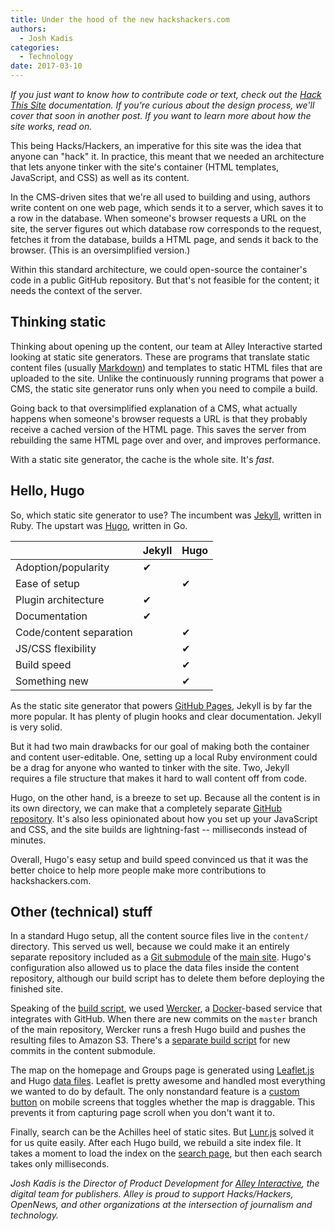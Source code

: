```yaml
---
title: Under the hood of the new hackshackers.com
authors:
  - Josh Kadis
categories:
  - Technology
date: 2017-03-10
---
```


_If you just want to know how to contribute code or text, check out the [Hack This Site][1] documentation. If you're curious about the design process, we'll cover that soon in another post. If you want to learn more about how the site works, read on._

This being Hacks/Hackers, an imperative for this site was the idea that anyone can "hack" it. In practice, this meant that we needed an architecture that lets anyone tinker with the site's container (HTML templates, JavaScript, and CSS) as well as its content.

In the CMS-driven sites that we're all used to building and using, authors write content on one web page, which sends it to a server, which saves it to a row in the database. When someone's browser requests a URL on the site, the server figures out which database row corresponds to the request, fetches it from the database, builds a HTML page, and sends it back to the browser. (This is an oversimplified version.)

Within this standard architecture, we could open-source the container's code in a public GitHub repository. But that's not feasible for the content; it needs the context of the server.

## Thinking static

Thinking about opening up the content, our team at Alley Interactive started looking at static site generators. These are programs that translate static content files (usually [Markdown][2]) and templates to static HTML files that are uploaded to the site. Unlike the continuously running programs that power a CMS, the static site generator runs only when you need to compile a build.

Going back to that oversimplified explanation of a CMS, what actually happens when someone's browser requests a URL is that they probably receive a cached version of the HTML page. This saves the server from rebuilding the same HTML page over and over, and improves performance.

With a static site generator, the cache is the whole site. It's _fast_.

## Hello, Hugo

So, which static site generator to use? The incumbent was [Jekyll][3], written in Ruby. The upstart was [Hugo][4], written in Go.

|                         | Jekyll | Hugo |
|-------------------------|--------|------|
| Adoption/popularity     | ✔︎      |      |
| Ease of setup           |        | ✔︎    |
| Plugin architecture     | ✔︎      |      |
| Documentation           | ✔︎      |      |
| Code/content separation |        | ✔︎    |
| JS/CSS flexibility      |        | ✔︎    |
| Build speed             |        | ✔︎    |
| Something new           |        | ✔︎    |

As the static site generator that powers [GitHub Pages][5], Jekyll is by far the more popular. It has plenty of plugin hooks and clear documentation. Jekyll is very solid.

But it had two main drawbacks for our goal of making both the container and content user-editable. One, setting up a local Ruby environment could be a drag for anyone who wanted to tinker with the site. Two, Jekyll requires a file structure that makes it hard to wall content off from code.

Hugo, on the other hand, is a breeze to set up. Because all the content is in its own directory, we can make that a completely separate [GitHub repository][6]. It's also less opinionated about how you set up your JavaScript and CSS, and the site builds are lightning-fast -- milliseconds instead of minutes.

Overall, Hugo's easy setup and build speed convinced us that it was the better choice to help more people make more contributions to hackshackers.com.

## Other (technical) stuff

In a standard Hugo setup, all the content source files live in the `content/` directory. This served us well, because we could make it an entirely separate repository included as a [Git submodule][7] of the [main site][8]. Hugo's configuration also allowed us to place the data files inside the content repository, although our build script has to delete them before deploying the finished site.

Speaking of the [build script][9], we used [Wercker][10], a [Docker][11]-based service that integrates with GitHub. When there are new commits on the `master` branch of the main repository, Wercker runs a fresh Hugo build and pushes the resulting files to Amazon S3. There's a [separate build script][12] for new commits in the content submodule.

The map on the homepage and Groups page is generated using [Leaflet.js][13] and Hugo [data files][14]. Leaflet is pretty awesome and handled most everything we wanted to do by default. The only nonstandard feature is a [custom button][15] on mobile screens that toggles whether the map is draggable. This prevents it from capturing page scroll when you don't want it to.

Finally, search can be the Achilles heel of static sites. But [Lunr.js][16] solved it for us quite easily. After each Hugo build, we rebuild a site index file. It takes a moment to load the index on the [search page][17], but then each search takes only milliseconds.

_Josh Kadis is the Director of Product Development for [Alley Interactive][18], the digital team for publishers. Alley is proud to support Hacks/Hackers, OpenNews, and other organizations at the intersection of journalism and technology._

[1]: /hack-this-site/
[2]: https://daringfireball.net/projects/markdown/
[3]: https://jekyllrb.com/
[4]: https://gohugo.io/
[5]: https://pages.github.com/
[6]: https://github.com/hackshackers/hackshackers-hugo-content
[7]: https://github.com/blog/2104-working-with-submodules
[8]: https://github.com/hackshackers/hackshackers-hugo
[9]: https://github.com/hackshackers/hackshackers-hugo/blob/master/wercker.yml
[10]: https://www.wercker.com/
[11]: https://www.docker.com/
[12]: https://github.com/hackshackers/hackshackers-hugo-content/blob/master/wercker.yml
[13]: http://leafletjs.com/
[14]: https://gohugo.io/extras/datafiles/
[15]: https://github.com/hackshackers/hackshackers-hugo/blob/master/themes/hackshackers-2017/webpack-src/js/map/index.js#L87
[16]: http://lunrjs.com/
[17]: /search/#hacks
[18]: https://www.alleyinteractive.com/